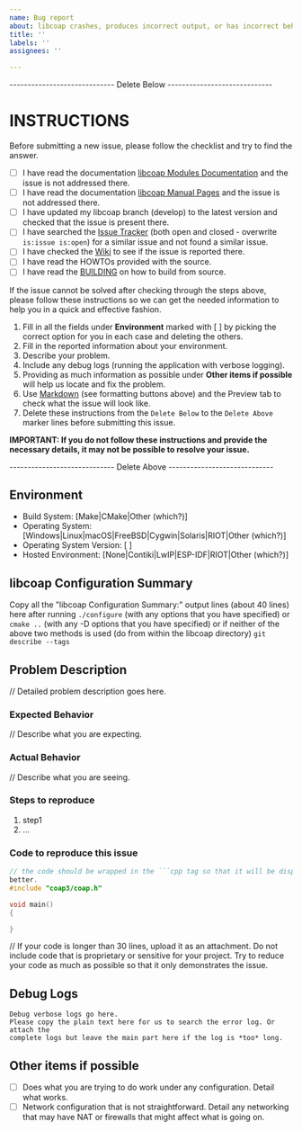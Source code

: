 ```yaml
---
name: Bug report
about: libcoap crashes, produces incorrect output, or has incorrect behavior
title: ''
labels: ''
assignees: ''

---
```


----------------------------- Delete Below -----------------------------

INSTRUCTIONS
============

Before submitting a new issue, please follow the checklist and try to find the
answer.

- [ ] I have read the documentation [libcoap Modules Documentation](https://libcoap.net/doc/reference/develop/modules.html)
and the issue is not addressed there.
- [ ] I have read the documentation [libcoap Manual Pages](https://libcoap.net/doc/reference/develop/manpage.html)
and the issue is not addressed there.
- [ ] I have updated my libcoap branch (develop) to the latest version and
checked that the issue is present there.
- [ ] I have searched the [Issue Tracker](https://github.com/obgm/libcoap/issues)
(both open and closed - overwrite `is:issue is:open`) for a similar issue and
not found a similar issue.
- [ ] I have checked the [Wiki](https://github.com/obgm/libcoap/wiki) to see if
the issue is reported there.
- [ ] I have read the HOWTOs provided with the source.
- [ ] I have read the [BUILDING](https://raw.githubusercontent.com/obgm/libcoap/develop/BUILDING)
on how to build from source.

If the issue cannot be solved after checking through the steps above, please
follow these instructions so we can get the needed information to help you in a
quick and effective fashion.

1. Fill in all the fields under **Environment** marked with [ ] by picking the
correct option for you in each case and deleting the others.
2. Fill in the reported information about your environment.
3. Describe your problem.
4. Include any debug logs (running the application with verbose logging).
5. Providing as much information as possible under **Other items if possible**
will help us locate and fix the problem.
6. Use [Markdown](https://guides.github.com/features/mastering-markdown/) (see
formatting buttons above) and the Preview tab to check what the issue will look
like.
7. Delete these instructions from the `Delete Below` to the `Delete Above`
marker lines before submitting this issue.

**IMPORTANT: If you do not follow these instructions and provide the necessary
details, it may not be possible to resolve your issue.**

----------------------------- Delete Above -----------------------------

## Environment

- Build System:             [Make|CMake|Other (which?)]
- Operating System:         [Windows|Linux|macOS|FreeBSD|Cygwin|Solaris|RIOT|Other (which?)]
- Operating System Version: [ ]
- Hosted Environment:       [None|Contiki|LwIP|ESP-IDF|RIOT|Other (which?)]

## libcoap Configuration Summary

Copy all the "libcoap Configuration Summary:" output lines (about 40 lines) here after running
`./configure` (with any options that you have specified)
  or
`cmake ..` (with any -D options that you have specified)
  or if neither of the above two methods is used (do from within the libcoap directory)
`git describe --tags`

## Problem Description

// Detailed problem description goes here.

### Expected Behavior

// Describe what you are expecting.

### Actual Behavior

// Describe what you are seeing.

### Steps to reproduce

1. step1
2. ...


### Code to reproduce this issue

```cpp
// the code should be wrapped in the ```cpp tag so that it will be displayed
better.
#include "coap3/coap.h"

void main()
{

}

```
// If your code is longer than 30 lines, upload it as an attachment.  Do not
include code that is proprietary or sensitive for your project.  Try to reduce
your code as much as possible so that it only demonstrates the issue.

## Debug Logs

```
Debug verbose logs go here.
Please copy the plain text here for us to search the error log. Or attach the
complete logs but leave the main part here if the log is *too* long.
```

## Other items if possible

- [ ] Does what you are trying to do work under any configuration.  Detail what
works.
- [ ] Network configuration that is not straightforward. Detail any networking
that may have NAT or firewalls that might affect what is going on.
